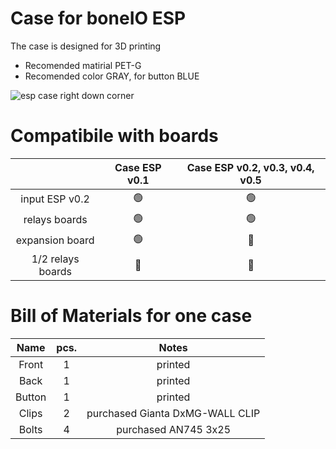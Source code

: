 # Case for boneIO ESP
The case is designed for 3D printing
* Recomended matirial PET-G
* Recomended color GRAY, for button BLUE
  

![esp case right down corner](https://github.com/boneIO-eu/case_esp/assets/70077751/772e2847-cfe8-4233-9f45-8e5dc620043d)

# Compatibile with boards

|  | Case ESP v0.1 | Case ESP v0.2, v0.3, v0.4, v0.5 |
| :---: | :---: | :---: |
| input ESP v0.2   | 🟢 | 🟢 |
| relays boards    | 🟢 | 🟢 |
| expansion board  | 🟢 | 🔴 |
| 1/2 relays boards| 🔴 | 🔴 |

# Bill of Materials for one case
| Name | pcs. | Notes|
| :---: | :---: | :---: |
| Front   | 1     | printed |
| Back  | 1       | printed |
| Button | 1 | printed |
| Clips  | 2       | purchased Gianta DxMG-WALL CLIP |
| Bolts| 4 | purchased  AN745 3x25 |
